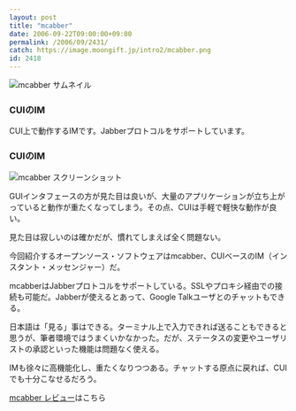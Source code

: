```yaml
---
layout: post
title: "mcabber"
date: 2006-09-22T09:00:00+09:00
permalink: /2006/09/2431/
catch: https://image.moongift.jp/intro2/mcabber.png
id: 2418
---
```

 ![mcabber サムネイル](https://image.moongift.jp/intro2/mcabber.t.png "mcabber サムネイル")
  

### CUIのIM
  
CUI上で動作するIMです。Jabberプロトコルをサポートしています。  
<!--more-->  

### CUIのIM
  

![mcabber スクリーンショット](https://image.moongift.jp/intro2/mcabber.png "mcabber スクリーンショット")

  

GUIインタフェースの方が見た目は良いが、大量のアプリケーションが立ち上がっていると動作が重たくなってしまう。その点、CUIは手軽で軽快な動作が良い。

  

見た目は寂しいのは確かだが、慣れてしまえば全く問題ない。

  

今回紹介するオープンソース・ソフトウェアはmcabber、CUIベースのIM（インスタント・メッセンジャー）だ。

  

mcabberはJabberプロトコルをサポートしている。SSLやプロキシ経由での接続も可能だ。Jabberが使えるとあって、Google Talkユーザとのチャットもできる。

  

日本語は「見る」事はできる。ターミナル上で入力できれば送ることもできると思うが、筆者環境ではうまくいかなかった。だが、ステータスの変更やユーザリストの承認といった機能は問題なく使える。

  

IMも徐々に高機能化し、重たくなりつつある。チャットする原点に戻れば、CUIでも十分こなせるだろう。

  

[mcabber レビュー](http://oss.moongift.jp/review/i-2432.html)はこちら

